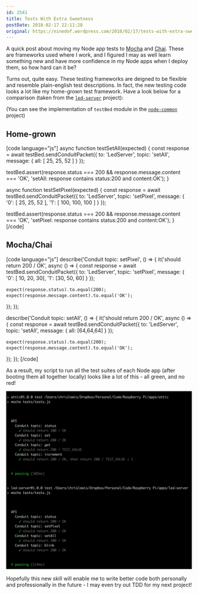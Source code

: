```yaml
---
id: 2541
title: Tests With Extra Sweetness
postDate: 2018-02-17 22:11:28
original: https://ninedof.wordpress.com/2018/02/17/tests-with-extra-sweetness/
---
```


A quick post about moving my Node app tests to  [Mocha](https://mochajs.org/) and  [Chai](http://chaijs.com/). These are frameworks used where I work, and I figured I may as well learn something new and have more confidence in my Node apps when I deploy them, so how hard can it be?

Turns out, quite easy. These testing frameworks are deigned to be flexible and resemble plain-english test descriptions. In fact, the new testing code looks a lot like my home-grown test framework. Have a look below for a comparison (taken from the  [<code>led-server</code>](https://github.com/C-D-Lewis/led-server) project):

(You can see the implementation of <code>testBed</code> module in the  [<code>node-common</code>](https://github.com/C-D-Lewis/node-common/blob/master/testBed.js) project)

## Home-grown

[code language="js"]
async function testSetAll(expected) {
  const response = await testBed.sendConduitPacket({
    to: 'LedServer',
    topic: 'setAll',
    message: { all: [ 25, 25, 52 ] }
  });

  testBed.assert(response.status === 200 &amp;&amp; response.message.content === 'OK',
    'setAll: response contains status:200 and content:OK');
}

async function testSetPixel(expected) {
  const response = await testBed.sendConduitPacket({
    to: 'LedServer',
    topic: 'setPixel',
    message: {
      '0': [ 25, 25, 52 ],
      '1': [ 100, 100, 100 ]
    }
  });

  testBed.assert(response.status === 200 &amp;&amp; response.message.content === 'OK',
    'setPixel: response contains status:200 and content:OK');
}
[/code]

## Mocha/Chai

[code language="js"]
describe('Conduit topic: setPixel', () =&gt; {
  it('should return 200 / OK', async () =&gt; {
    const response = await testBed.sendConduitPacket({
      to: 'LedServer',
      topic: 'setPixel',
      message: {
        '0': [ 10, 20, 30],
        '1': [30, 50, 60]
      }
    });

    expect(response.status).to.equal(200);
    expect(response.message.content).to.equal('OK');
  });
});

describe('Conduit topic: setAll', () =&gt; {
  it('should return 200 / OK', async () =&gt; {
    const response = await testBed.sendConduitPacket({
      to: 'LedServer',
      topic: 'setAll',
      message: { all: [64,64,64] }
    });

    expect(response.status).to.equal(200);
    expect(response.message.content).to.equal('OK');
  });
});
[/code]

As a result, my script to run all the test suites of each Node app (after booting them all together locally) looks like a lot of this - all green, and no red!

![](/assets/media/2018/02/screen-shot-2018-02-17-at-22-09-10.png)

Hopefully this new skill will enable me to write better code both personally and professionally in the future - I may even try out TDD for my next project!
